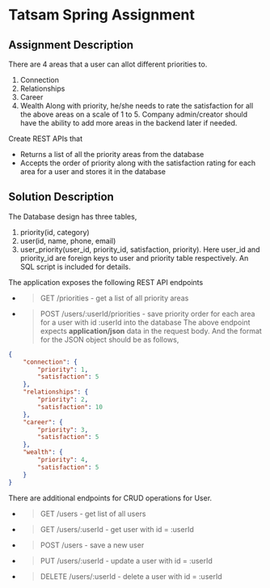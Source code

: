 # Tatsam Spring Assignment

## Assignment Description
There are 4 areas that a user can allot different priorities to.
1. Connection
2. Relationships
3. Career
4. Wealth
Along with priority, he/she needs to rate the satisfaction for all the
above areas on a scale of 1 to 5.
Company admin/creator should have the ability to add more areas in
the backend later if needed.

Create REST APIs that
* Returns a list of all the priority areas from the database
* Accepts the order of priority along with the satisfaction rating for each area for a user and stores it in the database

## Solution Description
The Database design has three tables,
1. priority(id, category)
2. user(id, name, phone, email)
3. user_priority(user_id, priority_id, satisfaction, priority). Here user_id and priority_id are foreign keys to user and priority table respectively.
An SQL script is included for details.

The application exposes the following REST API endpoints

* > GET /priorities - get a list of all priority areas
* > POST /users/:userId/priorities - save priority order for each area for a user with id :userId into the database
The above endpoint expects **application/json** data in the request body. And the format for the JSON object should be as follows,

```json
{
    "connection": {
        "priority": 1,
        "satisfaction": 5
    },
    "relationships": {
        "priority": 2,
        "satisfaction": 10
    },
    "career": {
        "priority": 3,
        "satisfaction": 5
    },
    "wealth": {
        "priority": 4,
        "satisfaction": 5
    }
}
```
There are additional endpoints for CRUD operations for User.
* > GET /users - get list of all users
* > GET /users/:userId - get user with id = :userId
* > POST /users - save a new user
* > PUT /users/:userId - update a user with id = :userId
* > DELETE /users/:userId - delete a user with id = :userId